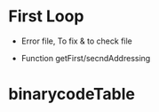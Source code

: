 # First Loop

* Error file, To fix & to check file

* Function getFirst/secndAddressing

# binarycodeTable
